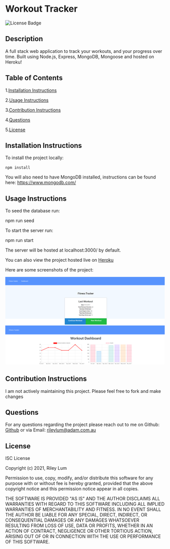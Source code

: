 # Workout Tracker

![License Badge](https://img.shields.io/badge/license-ISC-blue)

## Description

A full stack web application to track your workouts, and your progress over time. Built using Node.js, Express, MongoDB, Mongoose and hosted on Heroku!

## Table of Contents

1.[Installation Instructions](#installation-instructions)

2.[Usage Instructions](#usage-instructions)

3.[Contribution Instructions](#contribution-instructions)

4.[Questions](#questions)

5.[License](#License)

## Installation Instructions

To install the project locally:

    npm install

You will also need to have MongoDB installed, instructions can be found here: https://www.mongodb.com/

## Usage Instructions

To seed the database run:

npm run seed

To start the server run:

npm run start

The server will be hosted at localhost:3000/ by default.

You can also view the project hosted live on [Heroku](https://riley-workout-tracker.herokuapp.com/)

Here are some screenshots of the project:

![Homepage, showing the current workout stats and options to add exercises or start a new workout](./MD_resources/homepage.png)
![Stats page, showing the graphs for total duration and weight lifted over the past 7 workouts](./MD_resources/stats.png)

## Contribution Instructions

I am not actively maintaining this project. Please feel free to fork and make changes

## Questions

For any questions regarding the project please reach out to me on Github: [Github](https://github.com/rileylum) or via Email: rileylum@adam.com.au

## License

ISC License

Copyright (c) 2021, Riley Lum

Permission to use, copy, modify, and/or distribute this software for any
purpose with or without fee is hereby granted, provided that the above
copyright notice and this permission notice appear in all copies.

THE SOFTWARE IS PROVIDED "AS IS" AND THE AUTHOR DISCLAIMS ALL WARRANTIES
WITH REGARD TO THIS SOFTWARE INCLUDING ALL IMPLIED WARRANTIES OF
MERCHANTABILITY AND FITNESS. IN NO EVENT SHALL THE AUTHOR BE LIABLE FOR
ANY SPECIAL, DIRECT, INDIRECT, OR CONSEQUENTIAL DAMAGES OR ANY DAMAGES
WHATSOEVER RESULTING FROM LOSS OF USE, DATA OR PROFITS, WHETHER IN AN
ACTION OF CONTRACT, NEGLIGENCE OR OTHER TORTIOUS ACTION, ARISING OUT OF
OR IN CONNECTION WITH THE USE OR PERFORMANCE OF THIS SOFTWARE.
